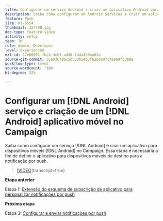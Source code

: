 ```yaml
---
title: Configurar um serviço Android e criar um aplicativo Android para dispositivos móveis no Campaign
description: Saiba como configurar um Android Services e criar um aplicativo Android para dispositivos móveis no Campaign. Isso é necessário para definirmos o aplicativo Neotrip como o público alvo para a notificação por push.
feature: Push
jira: KT-6554
thumbnail: 327788.jpg
doc-type: feature video
activity: setup
team: TM
role: Admin, Developer
level: Experienced
exl-id: 47e66991-fbc4-4cbf-ad36-144a430ea62a
source-git-commit: 35e036486c5b533b54b3f626d88734e9a9fc3b8a
workflow-type: tm+mt
source-wordcount: '106'
ht-degree: 32%

---
```


# Configurar um [!DNL Android] serviço e criação de um [!DNL Android] aplicativo móvel no Campaign

Saiba como configurar um serviço [!DNL Android] e criar um aplicativo para dispositivos móveis [!DNL Android] no Campaign. Essa etapa é necessária a fim de definir o aplicativo para dispositivos móveis de destino para a notificação por push.

>[!VIDEO](https://video.tv.adobe.com/v/327788?quality=12&learn=on){transcript=true}

**Etapa anterior**

Etapa 1: [Extensão do esquema de subscrição de aplicativo para personalizar notificações por push](/help/tutorial-getting-started-with-push-notifications-for-android/extending-the-app-subscription-schema.md)

**Próxima etapa**

Etapa 3: [Configurar e enviar notificações por push](/help/tutorial-getting-started-with-push-notifications-for-android/configuring-and-sending-push-notifications.md)
